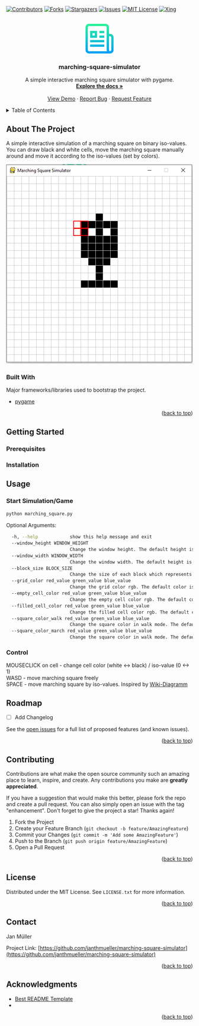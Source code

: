 <div id="top"></div>

<!-- PROJECT SHIELDS -->

[![Contributors][contributors-shield]][contributors-url]
[![Forks][forks-shield]][forks-url]
[![Stargazers][stars-shield]][stars-url]
[![Issues][issues-shield]][issues-url]
[![MIT License][license-shield]][license-url]
[![Xing][xing-shield]][xing-url]



<!-- PROJECT LOGO -->
<br />
<div align="center">
  <a href="https://github.com/janthmueller/marching-square-simulator">
    <img src="images/logo.png" alt="Logo" width="80" height="80">
  </a>

  <h3 align="center">marching-square-simulator</h3>

  <p align="center">
    A simple interactive marching square simulator with pygame.
    <br />
    <a href="https://github.com/janthmueller/marching-square-simulator"><strong>Explore the docs »</strong></a>
    <br />
    <br />
    <a href="https://github.com/janthmueller/marching-square-simulator">View Demo</a>
    ·
    <a href="https://github.com/janthmueller/marching-square-simulator/issues">Report Bug</a>
    ·
    <a href="https://github.com/janthmueller/marching-square-simulator/issues">Request Feature</a>
  </p>
</div>



<!-- TABLE OF CONTENTS -->
<details>
  <summary>Table of Contents</summary>
  <ol>
    <li>
      <a href="#about-the-project">About The Project</a>
      <ul>
        <li><a href="#built-with">Built With</a></li>
      </ul>
    </li>
    <li>
      <a href="#getting-started">Getting Started</a>
      <ul>
        <li><a href="#prerequisites">Prerequisites</a></li>
        <li><a href="#installation">Installation</a></li>
      </ul>
    </li>
    <li><a href="#usage">Usage</a></li>
    <li><a href="#roadmap">Roadmap</a></li>
    <li><a href="#contributing">Contributing</a></li>
    <li><a href="#license">License</a></li>
    <li><a href="#contact">Contact</a></li>
    <li><a href="#acknowledgments">Acknowledgments</a></li>
  </ol>
</details>



<!-- ABOUT THE PROJECT -->
## About The Project

A simple interactive simulation of a marching square on binary iso-values.
You can draw black and white cells, move the marching square manually around and move it according to the iso-values (set by colors).

![Product Name Screen Shot][product-screenshot]






### Built With

Major frameworks/libraries used to bootstrap the project. 

* [pygame](https://www.pygame.org/)


<p align="right">(<a href="#top">back to top</a>)</p>



<!-- GETTING STARTED -->
## Getting Started
### Prerequisites
### Installation

<!-- USAGE EXAMPLES -->
## Usage
### Start Simulation/Game

```sh
python marching_square.py
```

Optional Arguments:
```sh
  -h, --help            show this help message and exit
  --window_height WINDOW_HEIGHT
                        Change the window height. The default height is set to 500.
  --window_width WINDOW_WIDTH
                        Change the window width. The default height is set to 500.
  --block_size BLOCK_SIZE
                        Change the size of each block which represents isovalues. The default size is set to 20.
  --grid_color red_value green_value blue_value
                        Change the grid color rgb. The default color is grey with the rgb-values: 200 200 200.
  --empty_cell_color red_value green_value blue_value
                        Change the empty cell color rgb. The default color is white with the rgb-values: 255 255 255.
  --filled_cell_color red_value green_value blue_value
                        Change the filled cell color rgb. The default color is white with the rgb-values: 0 0 0.
  --square_color_walk red_value green_value blue_value
                        Change the square color in walk mode. The default color is blue with the rgb-values: 0 0 255.
  --square_color_march red_value green_value blue_value
                        Change the square color in walk mode. The default color is red with the rgb-values: 255 0 0.

```
### Control  

MOUSECLICK on cell - change cell color (white <-> black) / iso-value (0 <-> 1)  
WASD - move marching square freely  
SPACE - move marching square by iso-values. Inspired by [Wiki-Diagramm](https://de.wikipedia.org/wiki/Marching_Squares#/media/Datei:Marchsquares.png)

<!-- ROADMAP -->
## Roadmap

- [ ] Add Changelog


See the [open issues](https://github.com/janthmueller/marching-square-simulator/issues) for a full list of proposed features (and known issues).

<p align="right">(<a href="#top">back to top</a>)</p>



<!-- CONTRIBUTING -->
## Contributing

Contributions are what make the open source community such an amazing place to learn, inspire, and create. Any contributions you make are **greatly appreciated**.

If you have a suggestion that would make this better, please fork the repo and create a pull request. You can also simply open an issue with the tag "enhancement".
Don't forget to give the project a star! Thanks again!

1. Fork the Project
2. Create your Feature Branch (`git checkout -b feature/AmazingFeature`)
3. Commit your Changes (`git commit -m 'Add some AmazingFeature'`)
4. Push to the Branch (`git push origin feature/AmazingFeature`)
5. Open a Pull Request

<p align="right">(<a href="#top">back to top</a>)</p>



<!-- LICENSE -->
## License

Distributed under the MIT License. See `LICENSE.txt` for more information.

<p align="right">(<a href="#top">back to top</a>)</p>



<!-- CONTACT -->
## Contact

Jan Müller

Project Link: [https://github.com/janthmueller/marching-square-simulator](https://github.com/janthmueller/marching-square-simulator)

<p align="right">(<a href="#top">back to top</a>)</p>



<!-- ACKNOWLEDGMENTS -->
## Acknowledgments


* [Best README Template](https://github.com/othneildrew/Best-README-Template)
* 


<p align="right">(<a href="#top">back to top</a>)</p>



<!-- MARKDOWN LINKS & IMAGES -->
<!-- https://www.markdownguide.org/basic-syntax/#reference-style-links -->
[contributors-shield]: https://img.shields.io/github/contributors/janthmueller/marching-square-simulator.svg?style=for-the-badge
[contributors-url]: https://github.com/janthmueller/marching-square-simulator/graphs/contributors
[forks-shield]: https://img.shields.io/github/forks/janthmueller/marching-square-simulator.svg?style=for-the-badge
[forks-url]: https://github.com/janthmueller/marching-square-simulator/network/members
[stars-shield]: https://img.shields.io/github/stars/janthmueller/marching-square-simulator.svg?style=for-the-badge
[stars-url]: https://github.com/janthmueller/marching-square-simulator/stargazers
[issues-shield]: https://img.shields.io/github/issues/janthmueller/marching-square-simulator.svg?style=for-the-badge
[issues-url]: https://github.com/janthmueller/marching-square-simulator/issues
[license-shield]: https://img.shields.io/github/license/janthmueller/marching-square-simulator.svg?style=for-the-badge
[license-url]: https://github.com/janthmueller/marching-square-simulator/blob/master/LICENSE.txt
[xing-shield]: https://img.shields.io/static/v1?style=for-the-badge&message=Xing&color=006567&logo=Xing&logoColor=FFFFFF&label=
[xing-url]: https://www.xing.com/profile/Jan_Mueller1015
[product-screenshot]: images/screenshot.png 

